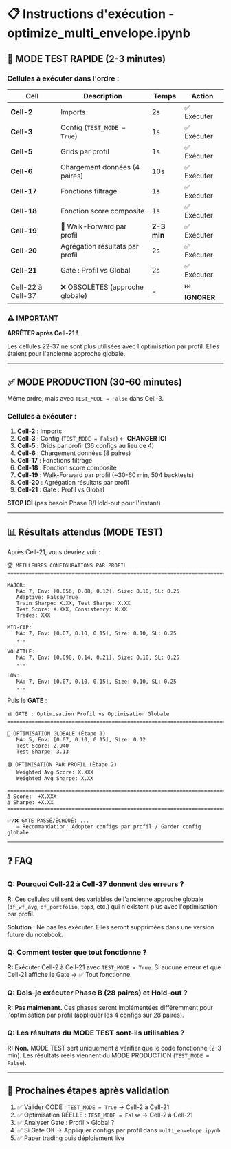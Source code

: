 # 📋 Instructions d'exécution - optimize_multi_envelope.ipynb

## 🧪 MODE TEST RAPIDE (2-3 minutes)

### Cellules à exécuter dans l'ordre :

| Cell | Description | Temps | Action |
|------|-------------|-------|--------|
| **Cell-2** | Imports | 2s | ✅ Exécuter |
| **Cell-3** | Config (`TEST_MODE = True`) | 1s | ✅ Exécuter |
| **Cell-5** | Grids par profil | 1s | ✅ Exécuter |
| **Cell-6** | Chargement données (4 paires) | 10s | ✅ Exécuter |
| **Cell-17** | Fonctions filtrage | 1s | ✅ Exécuter |
| **Cell-18** | Fonction score composite | 1s | ✅ Exécuter |
| **Cell-19** | 🚀 Walk-Forward par profil | **2-3 min** | ✅ Exécuter |
| **Cell-20** | Agrégation résultats par profil | 2s | ✅ Exécuter |
| **Cell-21** | Gate : Profil vs Global | 2s | ✅ Exécuter |
| Cell-22 à Cell-37 | ❌ OBSOLÈTES (approche globale) | - | ⏭️ **IGNORER** |

### ⚠️ IMPORTANT

**ARRÊTER après Cell-21 !**

Les cellules 22-37 ne sont plus utilisées avec l'optimisation par profil. Elles étaient pour l'ancienne approche globale.

---

## ✅ MODE PRODUCTION (30-60 minutes)

Même ordre, mais avec `TEST_MODE = False` dans Cell-3.

### Cellules à exécuter :

1. **Cell-2** : Imports
2. **Cell-3** : Config (`TEST_MODE = False`) ← **CHANGER ICI**
3. **Cell-5** : Grids par profil (36 configs au lieu de 4)
4. **Cell-6** : Chargement données (8 paires)
5. **Cell-17** : Fonctions filtrage
6. **Cell-18** : Fonction score composite
7. **Cell-19** : Walk-Forward par profil (~30-60 min, 504 backtests)
8. **Cell-20** : Agrégation résultats par profil
9. **Cell-21** : Gate : Profil vs Global

**STOP ICI** (pas besoin Phase B/Hold-out pour l'instant)

---

## 📊 Résultats attendus (MODE TEST)

Après Cell-21, vous devriez voir :

```
🏆 MEILLEURES CONFIGURATIONS PAR PROFIL
================================================================================

MAJOR:
   MA: 7, Env: [0.056, 0.08, 0.12], Size: 0.10, SL: 0.25
   Adaptive: False/True
   Train Sharpe: X.XX, Test Sharpe: X.XX
   Test Score: X.XXX, Consistency: X.XX
   Trades: XXX

MID-CAP:
   MA: 7, Env: [0.07, 0.10, 0.15], Size: 0.10, SL: 0.25
   ...

VOLATILE:
   MA: 7, Env: [0.098, 0.14, 0.21], Size: 0.10, SL: 0.25
   ...

LOW:
   MA: 7, Env: [0.07, 0.10, 0.15], Size: 0.10, SL: 0.25
   ...
```

Puis le **GATE** :

```
📊 GATE : Optimisation Profil vs Optimisation Globale
================================================================================

🔵 OPTIMISATION GLOBALE (Étape 1)
   MA: 5, Env: [0.07, 0.10, 0.15], Size: 0.12
   Test Score: 2.940
   Test Sharpe: 3.13

🟢 OPTIMISATION PAR PROFIL (Étape 2)
   Weighted Avg Score: X.XXX
   Weighted Avg Sharpe: X.XX

================================================================================
Δ Score:  +X.XXX
Δ Sharpe: +X.XX
================================================================================

✅/❌ GATE PASSÉ/ÉCHOUÉ: ...
   → Recommandation: Adopter configs par profil / Garder config globale
```

---

## ❓ FAQ

### Q: Pourquoi Cell-22 à Cell-37 donnent des erreurs ?

**R:** Ces cellules utilisent des variables de l'ancienne approche globale (`df_wf_avg`, `df_portfolio`, `top3`, etc.) qui n'existent plus avec l'optimisation par profil.

**Solution** : Ne pas les exécuter. Elles seront supprimées dans une version future du notebook.

### Q: Comment tester que tout fonctionne ?

**R:** Exécuter Cell-2 à Cell-21 avec `TEST_MODE = True`. Si aucune erreur et que Cell-21 affiche le Gate → ✅ Tout fonctionne.

### Q: Dois-je exécuter Phase B (28 paires) et Hold-out ?

**R:** **Pas maintenant.** Ces phases seront implémentées différemment pour l'optimisation par profil (appliquer les 4 configs sur 28 paires).

### Q: Les résultats du MODE TEST sont-ils utilisables ?

**R:** **Non.** MODE TEST sert uniquement à vérifier que le code fonctionne (2-3 min). Les résultats réels viennent du MODE PRODUCTION (`TEST_MODE = False`).

---

## 🎯 Prochaines étapes après validation

1. ✅ Valider CODE : `TEST_MODE = True` → Cell-2 à Cell-21
2. ✅ Optimisation RÉELLE : `TEST_MODE = False` → Cell-2 à Cell-21
3. ✅ Analyser Gate : Profil > Global ?
4. ✅ Si Gate OK → Appliquer configs par profil dans `multi_envelope.ipynb`
5. ✅ Paper trading puis déploiement live
